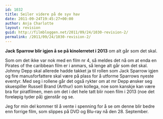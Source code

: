```yaml
---
id: 1032
title: Seiler videre på de syv hav
date: 2011-09-24T19:45:27+00:00
author: Anja Charlotte
layout: revision
guid: http://filmbloggen.net/2011/09/24/1030-revision-2/
permalink: /2011/09/24/1030-revision-2/
---
```

**Jack Sparrow blir igjen å se på kinolerretet i 2013** om alt går som det skal.

Som om det ikke var nok med en film nr 4, så meldes det nå om at enda en Pirates of the caribbean film er i anmars, så lenge alt går som det skal. Johnny Depp skal allerede hadde takket ja til rollen som Jack Sparrow igjen og fire manusforfattere skal være på plass for å utforme Sparrows nyeste eventyr. Med seg i rollene går det også rykter om at mr Depp ønsker seg skuespiller Russell Brand (Arthur) som kollega, noe som kanskje kan være bra for piratfilmen, men om det i det hele tatt blir noen film i 2013 (noe det foreløpig tyder på) gjenstår og se.

Jeg for min del kommer til å vente i spenning for å se om denne blir bedre enn forrige film, som slippes på DVD og Blu-ray nå den 28. September.